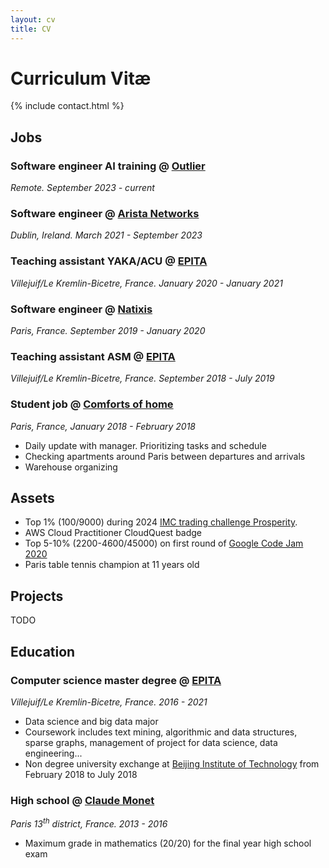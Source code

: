 ```yaml
---
layout: cv
title: CV
---
```


# Curriculum Vitæ

{% include contact.html %}

## Jobs

### Software engineer AI training @ [Outlier](https://outlier.ai)

_Remote. September 2023 - current_

### Software engineer @ [Arista Networks](https://www.arista.com)

_Dublin, Ireland. March 2021 - September 2023_

### Teaching assistant YAKA/ACU @ [EPITA](https://epita.fr)

_Villejuif/Le Kremlin-Bicetre, France. January 2020 - January 2021_

### Software engineer @ [Natixis](https://natixis.groupebpce.com)

_Paris, France. September 2019 - January 2020_

### Teaching assistant ASM @ [EPITA](https://epita.fr)

_Villejuif/Le Kremlin-Bicetre, France. September 2018 - July 2019_

### Student job @ [Comforts of home](https://www.linkedin.com/company/comforts-of-home-paris/)

_Paris, France, January 2018 - February 2018_

- Daily update with manager. Prioritizing tasks and schedule
- Checking apartments around Paris between departures and arrivals
- Warehouse organizing

## Assets

- Top 1% (100/9000) during 2024 [IMC trading challenge Prosperity](https://prosperity.imc.com).
- AWS Cloud Practitioner CloudQuest badge
- Top 5-10% (2200-4600/45000) on first round of [Google Code Jam 2020](https://codingcompetitionsonair.withgoogle.com/#code-jam)
- Paris table tennis champion at 11 years old

## Projects

TODO

## Education

### Computer science master degree @ [EPITA](https://epita.fr)

_Villejuif/Le Kremlin-Bicetre, France. 2016 - 2021_

- Data science and big data major
- Coursework includes text mining, algorithmic and data structures, sparse graphs, management of project for data science, data engineering...
- Non degree university exchange at [Beijing Institute of Technology]() from February 2018 to July 2018

### High school @ [Claude Monet](https://fr.wikipedia.org/wiki/Lyc%C3%A9e_Claude-Monet)

_Paris 13<sup>th</sup> district, France. 2013 - 2016_

- Maximum grade in mathematics (20/20) for the final year high school exam
